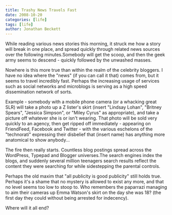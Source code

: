 ```yaml
---
title: Trashy News Travels Fast
date: 2008-10-20
categories: [life]
tags: [life]
author: Jonathan Beckett
---
```


While reading various news stories this morning, it struck me how a story will break in one place, and spread quickly through related news sources over the following minutes.Somebody will get the scoop, and then the geek army seems to descend - quickly followed by the unwashed masses.

Nowhere is this more true than within the realm of the celebrity bloggers. I have no idea where the "news" (if you can call it that) comes from, but it seems to travel incredibly fast. Perhaps the increasing usage of services such as social networks and microblogs is serving as a high speed dissemination network of sorts.

Example - somebody with a mobile phone camera (or a whacking great SLR) will take a photo up a Z lister's skirt (insert "Lindsay Lohan", "Britney Spears", "Jessica Simpson", or "Miley Cyrus" as appropriate), and take a picture off whatever she is or isn't wearing. That photo will be sold very quickly to an agency, then get ripped off immediately - appearing on FriendFeed, Facebook and Twitter - with the various eschelons of the "technorati" expressing their disbelief that (insert name) has anything more anatomical to show anybody...

The fire then really starts. Countless blog postings spread across the WordPress, Typepad and Blogger universes.The search engines index the blogs, and suddenly several million teenagers search results reflect the content they were searching for while sidestepping the parental controls.

Perhaps the old maxim that "all publicity is good publicity" still holds true. Perhaps it's a shame that no mystery is allowed to exist any more, and that no level seems too low to stoop to. Who remembers the paparrazi managing to aim their cameras up Emma Watson's skirt on the day she was 18? (the first day they could without being arrested for indecency).

Where will it all end?
